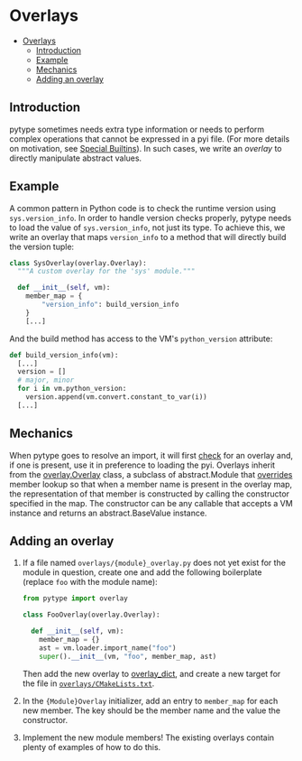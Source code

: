 # Overlays

<!--* freshness: { owner: 'rechen' reviewed: '2020-12-08' } *-->

<!--ts-->
   * [Overlays](#overlays)
      * [Introduction](#introduction)
      * [Example](#example)
      * [Mechanics](#mechanics)
      * [Adding an overlay](#adding-an-overlay)

<!-- Added by: mdemello, at: 2021-07-27T17:51-07:00 -->

<!--te-->

## Introduction

pytype sometimes needs extra type information or needs to perform complex
operations that cannot be expressed in a pyi file. (For more details on
motivation, see [Special Builtins][special-builtins]). In such cases, we write
an *overlay* to directly manipulate abstract values.

## Example

A common pattern in Python code is to check the runtime version using
`sys.version_info`. In order to handle version checks properly, pytype needs to
load the value of `sys.version_info`, not just its type. To achieve this, we
write an overlay that maps `version_info` to a method that will directly build
the version tuple:

```python
class SysOverlay(overlay.Overlay):
  """A custom overlay for the 'sys' module."""

  def __init__(self, vm):
    member_map = {
        "version_info": build_version_info
    }
    [...]
```

And the build method has access to the VM's `python_version` attribute:

```python
def build_version_info(vm):
  [...]
  version = []
  # major, minor
  for i in vm.python_version:
    version.append(vm.convert.constant_to_var(i))
  [...]
```

## Mechanics

When pytype goes to resolve an import, it will first [check][overlay-check] for
an overlay and, if one is present, use it in preference to loading the pyi.
Overlays inherit from the [overlay.Overlay][overlay.Overlay] class, a subclass
of abstract.Module that [overrides][member-conversion] member lookup so that
when a member name is present in the overlay map, the representation of that
member is constructed by calling the constructor specified in the map. The
constructor can be any callable that accepts a VM instance and returns an
abstract.BaseValue instance.

## Adding an overlay

1. If a file named `overlays/{module}_overlay.py` does not yet exist for the
   module in question, create one and add the following boilerplate (replace
   `foo` with the module name):

   ```python
   from pytype import overlay

   class FooOverlay(overlay.Overlay):

     def __init__(self, vm):
       member_map = {}
       ast = vm.loader.import_name("foo")
       super().__init__(vm, "foo", member_map, ast)
   ```

   Then add the new overlay to [overlay_dict][overlay_dict], and create a new
   target for the file in [`overlays/CMakeLists.txt`][overlays-cmake].
1. In the `{Module}Overlay` initializer, add an entry to `member_map` for each
   new member. The key should be the member name and the value the constructor.
1. Implement the new module members! The existing overlays contain plenty of
   examples of how to do this.

[overlays-cmake]: https://github.com/google/pytype/blob/master/pytype/overlays/CMakeLists.txt

[member-conversion]: https://github.com/google/pytype/blob/2f2a1483751171421490c352f05955655ea572fa/pytype/overlay.py#L45

[overlay-check]: https://github.com/google/pytype/blob/2f2a1483751171421490c352f05955655ea572fa/pytype/vm.py#L1569-L1580

[overlay_dict]: https://github.com/google/pytype/blob/master/pytype/overlay_dict.py

[overlay.Overlay]: https://github.com/google/pytype/blob/2f2a1483751171421490c352f05955655ea572fa/pytype/overlay.py#L6

[special-builtins]: special_builtins.md
